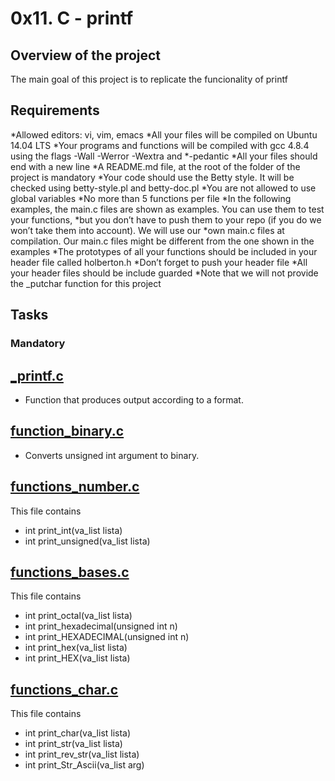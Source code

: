 # 0x11. C - printf

## Overview of the project
The main goal of this project is to replicate the funcionality of printf

## Requirements

*Allowed editors: vi, vim, emacs
*All your files will be compiled on Ubuntu 14.04 LTS
*Your programs and functions will be compiled with gcc 4.8.4 using the flags -Wall -Werror -Wextra and *-pedantic
*All your files should end with a new line
*A README.md file, at the root of the folder of the project is mandatory
*Your code should use the Betty style. It will be checked using betty-style.pl and betty-doc.pl
*You are not allowed to use global variables
*No more than 5 functions per file
*In the following examples, the main.c files are shown as examples. You can use them to test your functions, *but you don’t have to push them to your repo (if you do we won’t take them into account). We will use our *own main.c files at compilation. Our main.c files might be different from the one shown in the examples
*The prototypes of all your functions should be included in your header file called holberton.h
*Don’t forget to push your header file
*All your header files should be include guarded
*Note that we will not provide the _putchar function for this project

## Tasks
### Mandatory
## [_printf.c](_printf.c)
* Function that produces output according to a format.
## [function_binary.c](function_binary.c)
* Converts unsigned int argument to binary.
## [functions_number.c](functions_number.c)
This file contains
* int print_int(va_list lista)
* int print_unsigned(va_list lista)
## [functions_bases.c](functions_bases.c)
This file contains
* int print_octal(va_list lista)
* int	print_hexadecimal(unsigned int n)
* int	print_HEXADECIMAL(unsigned int n)
* int print_hex(va_list lista)
* int print_HEX(va_list lista)
## [functions_char.c](functions_char.c)
This file contains
* int print_char(va_list lista)
* int print_str(va_list lista)
* int print_rev_str(va_list lista)
* int print_Str_Ascii(va_list arg)
